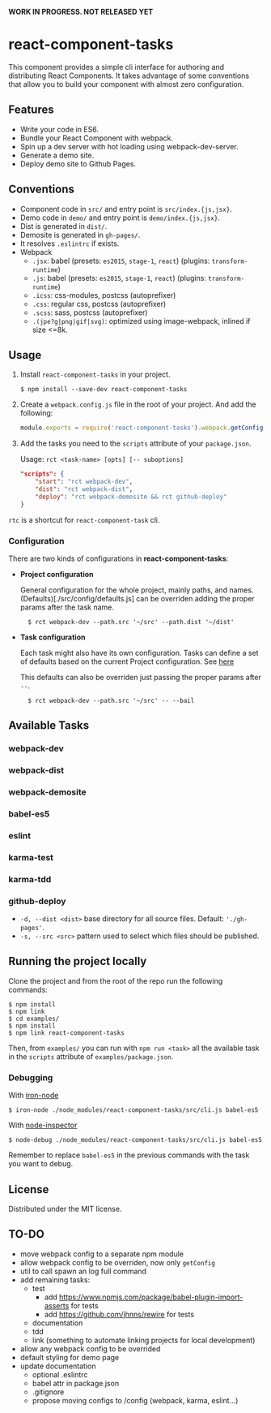 **WORK IN PROGRESS. NOT RELEASED YET**

# react-component-tasks

This component provides a simple cli interface for authoring and distributing React Components. It takes advantage of some conventions that allow you to build your component with almost zero configuration.

## Features

- Write your code in ES6.
- Bundle your React Component with webpack.
- Spin up a dev server with hot loading using webpack-dev-server.
- Generate a demo site.
- Deploy demo site to Github Pages.

## Conventions

- Component code in `src/` and entry point is `src/index.{js,jsx}`.
- Demo code in `demo/` and entry point is `demo/index.{js,jsx}`.
- Dist is generated in `dist/`.
- Demosite is generated in `gh-pages/`.
- It resolves `.eslintrc` if exists.
- Webpack
	- `.jsx`: babel (presets: `es2015`, `stage-1`, `react`) (plugins: `transform-runtime`)
	- `.js`: babel (presets: `es2015`, `stage-1`, `react`) (plugins: `transform-runtime`)
	- `.icss`: css-modules, postcss (autoprefixer)
	- `.css`: regular css, postcss (autoprefixer)
	- `.scss`: sass, postcss (autoprefixer)
	- `.(jpe?g|png|gif|svg)`: optimized using image-webpack, inlined if size <=8k.

## Usage

1. Install `react-component-tasks` in your project.

	```shell
	$ npm install --save-dev react-component-tasks
	```

2. Create a `webpack.config.js` file in the root of your project. And add the following:

	```javascript
	module.exports = require('react-component-tasks').webpack.getConfig();
	```

3. Add the tasks you need to the `scripts` attribute of your `package.json`.

	Usage: `rct <task-name> [opts] [-- suboptions]`

	```json
	"scripts": {
	    "start": "rct webpack-dev",
	    "dist": "rct webpack-dist",
	    "deploy": "rct webpack-demosite && rct github-deploy"
	}
	```

`rtc` is a shortcut for `react-component-task` cli.


### Configuration

There are two kinds of configurations in **react-component-tasks**:

- **Project configuration**

	General configuration for the whole project, mainly paths, and names. (Defaults)[./src/config/defaults.js] can be overriden adding the proper params after the task name.

		$ rct webpack-dev --path.src '~/src' --path.dist '~/dist'

- **Task configuration**

	Each task might also have its own configuration. Tasks can define a set of defaults based on the current Project configuration. See [here](./src/tasks/eslint.js)

	This defaults can also be overriden just passing the proper params after `--`.

		$ rct webpack-dev --path.src '~/src' -- --bail


## Available Tasks

### webpack-dev

### webpack-dist

### webpack-demosite

### babel-es5

### eslint

### karma-test

### karma-tdd

### github-deploy

- `-d, --dist <dist>` base directory for all source files. Default: `'./gh-pages'`.
- `-s, --src <src>` pattern used to select which files should be published.


## Running the project locally

Clone the project and from the root of the repo run the following commands:

	$ npm install
	$ npm link
	$ cd examples/
	$ npm install
	$ npm link react-component-tasks

Then, from `examples/` you can run with `npm run <task>` all the available task in the `scripts` attribute of `examples/package.json`.

### Debugging

With [iron-node](http://s-a.github.io/iron-node/)

	$ iron-node ./node_modules/react-component-tasks/src/cli.js babel-es5

With [node-inspector](https://github.com/node-inspector/node-inspector)

	$ node-debug ./node_modules/react-component-tasks/src/cli.js babel-es5

Remember to replace `babel-es5` in the previous commands with the task you want to debug.


## License

Distributed under the MIT license.

## TO-DO

- move webpack config to a separate npm module
- allow webpack config to be overriden, now only `getConfig`
- util to call spawn an log full command
- add remaining tasks:
	- test
		- add https://www.npmjs.com/package/babel-plugin-import-asserts for tests
		- add https://github.com/jhnns/rewire for tests
	- documentation
	- tdd
	- link (something to automate linking projects for local development)
- allow any webpack config to be overrided
- default styling for demo page
- update documentation
	- optional .eslintrc
	- babel attr in package.json
	- .gitignore
	- propose moving configs to /config (webpack, karma, eslint...)
